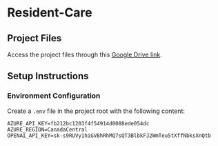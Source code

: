 # Resident-Care

## Project Files

Access the project files through this [Google Drive link](https://drive.google.com/drive/folders/10UkNdUlFrZ7Nbwz7XC6iyy3upMq62CyO?usp=sharing).

## Setup Instructions

### Environment Configuration

Create a `.env` file in the project root with the following content:

```plaintext
AZURE_API_KEY=fb212bc1203f4f54914d0088ede054dc
AZURE_REGION=CanadaCentral
OPENAI_API_KEY=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
